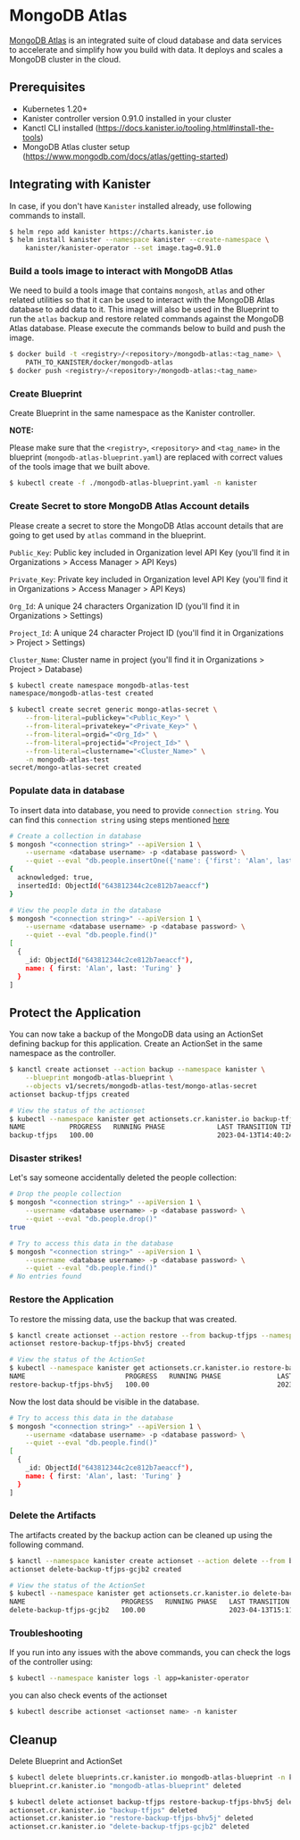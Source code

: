 # MongoDB Atlas

[MongoDB Atlas](https://www.mongodb.com/atlas) is an integrated suite of cloud
database and data services to accelerate and simplify how you build with data.
It deploys and scales a MongoDB cluster in the cloud.

## Prerequisites

* Kubernetes 1.20+
* Kanister controller version 0.91.0 installed in your cluster
* Kanctl CLI installed (https://docs.kanister.io/tooling.html#install-the-tools)
* MongoDB Atlas cluster setup (https://www.mongodb.com/docs/atlas/getting-started)

## Integrating with Kanister

In case, if you don't have `Kanister` installed already, use following commands
to install.

```bash
$ helm repo add kanister https://charts.kanister.io
$ helm install kanister --namespace kanister --create-namespace \
    kanister/kanister-operator --set image.tag=0.91.0
```

### Build a tools image to interact with MongoDB Atlas

We need to build a tools image that contains `mongosh`, `atlas` and other
related utilities so that it can be used to interact with the MongoDB Atlas
database to add data to it.
This image will also be used in the Blueprint to run the `atlas` backup and
restore related commands against the MongoDB Atlas database. Please execute the
commands below to build and push the image.

```bash
$ docker build -t <registry>/<repository>/mongodb-atlas:<tag_name> \
    PATH_TO_KANISTER/docker/mongodb-atlas
$ docker push <registry>/<repository>/mongodb-atlas:<tag_name>
```

### Create Blueprint

Create Blueprint in the same namespace as the Kanister controller.

**NOTE:**

Please make sure that the `<registry>`, `<repository>` and `<tag_name>` in the
blueprint (`mongodb-atlas-blueprint.yaml`) are replaced with correct values of
the tools image that we built above.

```bash
$ kubectl create -f ./mongodb-atlas-blueprint.yaml -n kanister
```

### Create Secret to store MongoDB Atlas Account details

Please create a secret to store the MongoDB Atlas account details that are
going to get used by `atlas` command in the blueprint.

`Public_Key`: Public key included in Organization level API Key
(you'll find it in Organizations > Access Manager > API Keys)

`Private_Key`: Private key included in Organization level API Key
(you'll find it in Organizations > Access Manager > API Keys)

`Org_Id`: A unique 24 characters Organization ID
(you'll find it in Organizations > Settings)

`Project_Id`: A unique 24 character Project ID
(you'll find it in Organizations > Project > Settings)

`Cluster_Name`: Cluster name in project
(you'll find it in Organizations > Project > Database)

```bash
$ kubectl create namespace mongodb-atlas-test
namespace/mongodb-atlas-test created

$ kubectl create secret generic mongo-atlas-secret \
    --from-literal=publickey="<Public_Key>" \
    --from-literal=privatekey="<Private_Key>" \
    --from-literal=orgid="<Org_Id>" \
    --from-literal=projectid="<Project_Id>" \
    --from-literal=clustername="<Cluster_Name>" \
    -n mongodb-atlas-test
secret/mongo-atlas-secret created
```

### Populate data in database

To insert data into database, you need to provide `connection string`.  You can
find this `connection string` using steps mentioned [here](https://www.mongodb.com/docs/atlas/tutorial/connect-to-your-cluster/#connect-to-your-atlas-cluster)

```bash
# Create a collection in database
$ mongosh "<connection string>" --apiVersion 1 \
    --username <database username> -p <database password> \
    --quiet --eval "db.people.insertOne({'name': {'first': 'Alan', last: 'Turing'}})"
{
  acknowledged: true,
  insertedId: ObjectId("643812344c2ce812b7aeaccf")
}

# View the people data in the database
$ mongosh "<connection string>" --apiVersion 1 \
    --username <database username> -p <database password> \
    --quiet --eval "db.people.find()"
[
  {
    _id: ObjectId("643812344c2ce812b7aeaccf"),
    name: { first: 'Alan', last: 'Turing' }
  }
]
```

## Protect the Application

You can now take a backup of the MongoDB data using an ActionSet defining
backup for this application. Create an ActionSet in the same namespace as the
controller.

```bash
$ kanctl create actionset --action backup --namespace kanister \
    --blueprint mongodb-atlas-blueprint \
    --objects v1/secrets/mongodb-atlas-test/mongo-atlas-secret
actionset backup-tfjps created

# View the status of the actionset
$ kubectl --namespace kanister get actionsets.cr.kanister.io backup-tfjps
NAME           PROGRESS   RUNNING PHASE             LAST TRANSITION TIME   STATE
backup-tfjps   100.00                               2023-04-13T14:40:24Z   complete
```

### Disaster strikes!

Let's say someone accidentally deleted the people collection:

```bash
# Drop the people collection
$ mongosh "<connection string>" --apiVersion 1 \
    --username <database username> -p <database password> \
    --quiet --eval "db.people.drop()"
true

# Try to access this data in the database
$ mongosh "<connection string>" --apiVersion 1 \
    --username <database username> -p <database password> \
    --quiet --eval "db.people.find()"
# No entries found
```

### Restore the Application

To restore the missing data, use the backup that was created.

```bash
$ kanctl create actionset --action restore --from backup-tfjps --namespace kanister
actionset restore-backup-tfjps-bhv5j created

# View the status of the ActionSet
$ kubectl --namespace kanister get actionsets.cr.kanister.io restore-backup-tfjps-bhv5j
NAME                         PROGRESS   RUNNING PHASE              LAST TRANSITION TIME   STATE
restore-backup-tfjps-bhv5j   100.00                                2023-04-13T15:07:10Z   complete
```

Now the lost data should be visible in the database.

```bash
# Try to access this data in the database
$ mongosh "<connection string>" --apiVersion 1 \
    --username <database username> -p <database password> \
    --quiet --eval "db.people.find()"
[
  {
    _id: ObjectId("643812344c2ce812b7aeaccf"),
    name: { first: 'Alan', last: 'Turing' }
  }
]
```

### Delete the Artifacts

The artifacts created by the backup action can be cleaned up using the
following command.

```bash
$ kanctl --namespace kanister create actionset --action delete --from backup-tfjps
actionset delete-backup-tfjps-gcjb2 created

# View the status of the ActionSet
$ kubectl --namespace kanister get actionsets.cr.kanister.io delete-backup-tfjps-gcjb2
NAME                        PROGRESS   RUNNING PHASE   LAST TRANSITION TIME   STATE
delete-backup-tfjps-gcjb2   100.00                     2023-04-13T15:11:24Z   complete
```

### Troubleshooting

If you run into any issues with the above commands, you can check the logs of the controller using:

```bash
$ kubectl --namespace kanister logs -l app=kanister-operator
```

you can also check events of the actionset

```bash
$ kubectl describe actionset <actionset name> -n kanister
```

## Cleanup

Delete Blueprint and ActionSet

```bash
$ kubectl delete blueprints.cr.kanister.io mongodb-atlas-blueprint -n kanister
blueprint.cr.kanister.io "mongodb-atlas-blueprint" deleted

$ kubectl delete actionset backup-tfjps restore-backup-tfjps-bhv5j delete-backup-tfjps-gcjb2 -n kanister
actionset.cr.kanister.io "backup-tfjps" deleted
actionset.cr.kanister.io "restore-backup-tfjps-bhv5j" deleted
actionset.cr.kanister.io "delete-backup-tfjps-gcjb2" deleted
```

